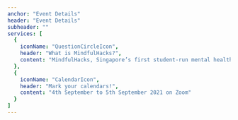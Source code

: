 ```yaml
---
anchor: "Event Details"
header: "Event Details"
subheader: ""
services: [
  {
    iconName: "QuestionCircleIcon",
    header: "What is MindfulHacks?",
    content: "MindfulHacks, Singapore’s first student-run mental health hackathon, was founded to encourage innovation of solutions to mental health issues and empower students from all backgrounds to take action for causes they care about and combat the stigma of mental illness. As a student-run hackathon, we aim to persuade everyone, including programming beginners, that anyone is able to code. We aim to reach over 100 students from Polytechnics, Universities and Junior Colleges."
  },
  {
    iconName: "CalendarIcon",
    header: "Mark your calendars!",
    content: "4th September to 5th September 2021 on Zoom"
  }
]
---
```


